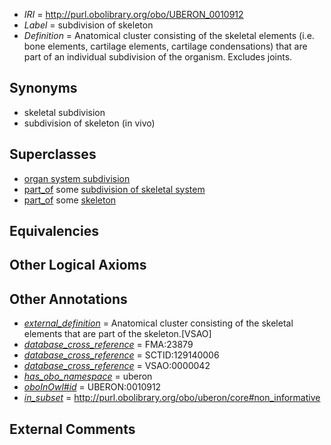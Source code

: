  * *IRI* = http://purl.obolibrary.org/obo/UBERON_0010912
 * *Label* = subdivision of skeleton
 * *Definition* = Anatomical cluster consisting of the skeletal elements (i.e. bone elements, cartilage elements, cartilage condensations) that are part of an individual subdivision of the organism. Excludes joints.

## Synonyms

 * skeletal subdivision
 * subdivision of skeleton (in vivo)

## Superclasses

 * [organ system subdivision](../../UBERON/16/UBERON_0011216.md)
 * [part_of](../../BFO/50/BFO_0000050.md) some [subdivision of skeletal system](../../UBERON/75/UBERON_0000075.md)
 * [part_of](../../BFO/50/BFO_0000050.md) some [skeleton](../../UBERON/88/UBERON_0004288.md)

## Equivalencies


## Other Logical Axioms


## Other Annotations

 * *[external_definition](../../UBPROP/01/UBPROP_0000001.md)* = Anatomical cluster consisting of the skeletal elements that are part of the skeleton.[VSAO]
 * *[database_cross_reference](../../ef/oboInOwl#hasDbXref.md)* = FMA:23879
 * *[database_cross_reference](../../ef/oboInOwl#hasDbXref.md)* = SCTID:129140006
 * *[database_cross_reference](../../ef/oboInOwl#hasDbXref.md)* = VSAO:0000042
 * *[has_obo_namespace](../../ce/oboInOwl#hasOBONamespace.md)* = uberon
 * *[oboInOwl#id](../../id/oboInOwl#id.md)* = UBERON:0010912
 * *[in_subset](../../et/oboInOwl#inSubset.md)* = http://purl.obolibrary.org/obo/uberon/core#non_informative

## External Comments

